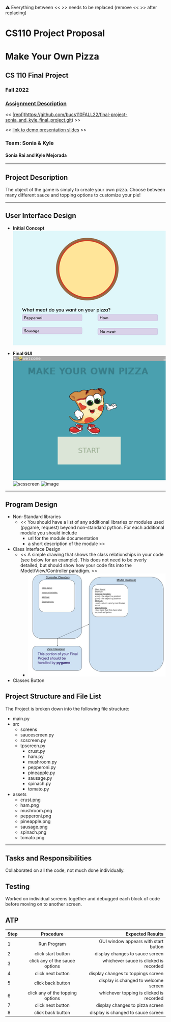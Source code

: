 :warning: Everything between << >> needs to be replaced (remove << >> after replacing)
# CS110 Project Proposal
# Make Your Own Pizza
## CS 110 Final Project
### Fall 2022
### [Assignment Description](https://docs.google.com/document/d/1H4R6yLL7som1lglyXWZ04RvTp_RvRFCCBn6sqv-82ps/edit?usp=sharing)

<< [[repl](#)](https://github.com/bucs110FALL22/final-project-sonia_and_kyle_final_project.git) >>

<< [link to demo presentation slides](#) >>

### Team: Sonia & Kyle
#### Sonia Rai and Kyle Mejorada

***

## Project Description

The object of the game is simply to create your own pizza. Choose between many different sauce and topping options to customize your pie!

***    

## User Interface Design

- **Initial Concept**
  ![initialconcept](initialconcept.png)
    
    
- **Final GUI**
  ![welcomescreen](welcomescreen.png)
  ![scsscreen](scsscreen.png)
  ![image](image.png)
***        

## Program Design

* Non-Standard libraries
    * << You should have a list of any additional libraries or modules used (pygame, request) beyond non-standard python. 
         For each additional module you should include
         - url for the module documentation
         - a short description of the module >>
* Class Interface Design
    * << A simple drawing that shows the class relationships in your code (see below for an example). This does not need to be overly detailed, but should show how your code fits into the Model/View/Controller paradigm. >>
        * ![class diagram](assets/class_diagram.jpg) 
* Classes
  Button
## Project Structure and File List

The Project is broken down into the following file structure:

* main.py
* src
  * screens
  * saucescreen.py
  * scscreen.py
  * tpscreen.py
    * crust.py
    * ham.py
    * mushroom.py
    * pepperoni.py
    * pineapple.py
    * sausage.py
    * spinach.py
    * tomato.py
* assets
  * crust.png
  * ham.png
  * mushroom.png
  * pepperoni.png
  * pineapple.png
  * sausage.png
  * spinach.png
  * tomato.png

***

## Tasks and Responsibilities 
Collaborated on all the code, not much done individually.
   

## Testing
Worked on individual screens together and debugged each block of code before moving on to another screen. 

## ATP

| Step                 |Procedure             |Expected Results                   |
|----------------------|:--------------------:|----------------------------------:|
|  1                   | Run Program  |GUI window appears with start button  |
|  2                   | click start button   | display changes to sauce screen      |
|  3                   | click any of the sauce options  |  whichever sauce is clicked is recorded  |
|  4                   | click next button  |  display changes to toppings screen  |
|  5                   |  click back button  |  display is changed to welcome screen  |
|  6                   |  click any of the topping options  |  whichever topping is clicked is recorded  |
|  7                   | click next button  |  display changes to pizza screen  |
|  8                   |  click back button  |  display is changed to sauce screen  |


